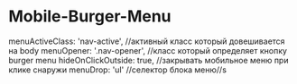 # Mobile-Burger-Menu

menuActiveClass: 'nav-active', //активный класс который довешивается на body
menuOpener: '.nav-opener',     //класс который определяет кнопку burger menu
hideOnClickOutside: true,      //закрывать мобильное меню при клике снаружи
menuDrop: 'ul'                 //селектор блока меню//s
